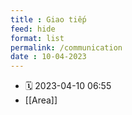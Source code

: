 ```yaml
---
title : Giao tiếp
feed: hide
format: list
permalink: /communication
date : 10-04-2023
---
```


- 🗓  2023-04-10 06:55
-  [[Area]]

